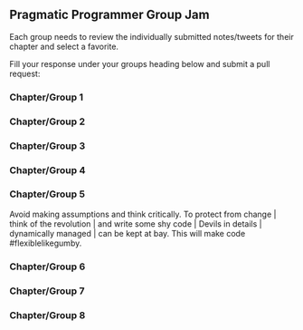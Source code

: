 ## Pragmatic Programmer Group Jam

Each group needs to review the individually submitted notes/tweets for their chapter and select a favorite.

Fill your response under your groups heading below and submit a pull request:

### Chapter/Group 1

### Chapter/Group 2

### Chapter/Group 3

### Chapter/Group 4

### Chapter/Group 5
Avoid making assumptions and think critically. To protect from change | think of the revolution | and write some shy code | Devils in details | dynamically managed | can be kept at bay. This will make code #flexiblelikegumby.

### Chapter/Group 6

### Chapter/Group 7

### Chapter/Group 8
